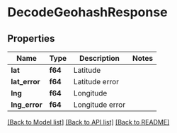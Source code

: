 # DecodeGeohashResponse

## Properties

Name | Type | Description | Notes
------------ | ------------- | ------------- | -------------
**lat** | **f64** | Latitude | 
**lat_error** | **f64** | Latitude error | 
**lng** | **f64** | Longitude | 
**lng_error** | **f64** | Longitude error | 

[[Back to Model list]](../README.md#documentation-for-models) [[Back to API list]](../README.md#documentation-for-api-endpoints) [[Back to README]](../README.md)


